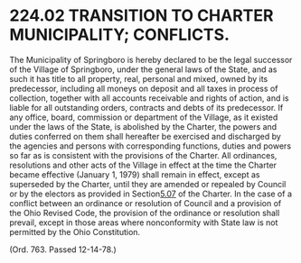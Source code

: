 224.02 TRANSITION TO CHARTER MUNICIPALITY; CONFLICTS.
=====================================================

The Municipality of Springboro is hereby declared to be the legal
successor of the Village of Springboro, under the general laws of the
State, and as such it has title to all property, real, personal and
mixed, owned by its predecessor, including all moneys on deposit and all
taxes in process of collection, together with all accounts receivable
and rights of action, and is liable for all outstanding orders,
contracts and debts of its predecessor. If any office, board, commission
or department of the Village, as it existed under the laws of the State,
is abolished by the Charter, the powers and duties conferred on them
shall hereafter be exercised and discharged by the agencies and persons
with corresponding functions, duties and powers so far as is consistent
with the provisions of the Charter. All ordinances, resolutions and
other acts of the Village in effect at the time the Charter became
effective (January 1, 1979) shall remain in effect, except as superseded
by the Charter, until they are amended or repealed by Council or by the
electors as provided in Section[5.07](139e205d.html) of the Charter. In
the case of a conflict between an ordinance or resolution of Council and
a provision of the Ohio Revised Code, the provision of the ordinance or
resolution shall prevail, except in those areas where nonconformity with
State law is not permitted by the Ohio Constitution.

(Ord. 763. Passed 12-14-78.)
